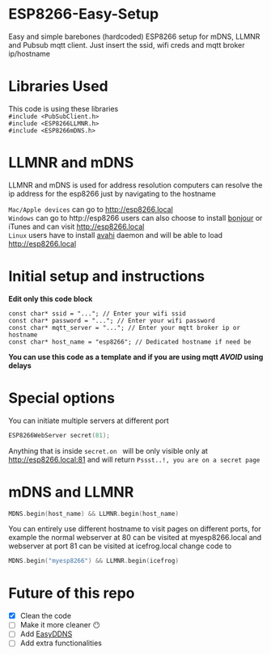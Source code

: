 # ESP8266-Easy-Setup
Easy and simple barebones (hardcoded) ESP8266 setup for mDNS, LLMNR and Pubsub mqtt client. Just insert the ssid, wifi creds and mqtt broker ip/hostname 

# Libraries Used
This code is using these libraries
<br>
`#include <PubSubClient.h>`<br>
`#include <ESP8266LLMNR.h>`<br>
`#include <ESP8266mDNS.h>`<br>

# LLMNR and mDNS
LLMNR and mDNS is used for address resolution computers can resolve the ip address for the esp8266 just by navigating to the hostname

`Mac/Apple devices` can go to http://esp8266.local<br>
`Windows` can go to http://esp8266 users can also choose to install [bonjour](https://support.apple.com/kb/DL999?viewlocale=en_US&locale=en_US) or iTunes and can visit http://esp8266.local<br>
`Linux` users have to install [avahi](http://avahi.org) daemon and will be able to load http://esp8266.local


# Initial setup and instructions
**Edit only this code block**
```
const char* ssid = "..."; // Enter your wifi ssid
const char* password = "..."; // Enter your wifi password
const char* mqtt_server = "..."; // Enter your mqtt broker ip or hostname
const char* host_name = "esp8266"; // Dedicated hostname if need be
```
**You can use this code as a template and if you are using mqtt _AVOID_ using delays**

# Special options
You can initiate multiple servers at different port

```c
ESP8266WebServer secret(81);
 ```
 Anything that is inside ```secret.on ``` will be only visible only at http://esp8266.local:81 and will return `Pssst..!, you are on a secret page`
 
# mDNS and LLMNR
```c
MDNS.begin(host_name) && LLMNR.begin(host_name)
```
You can entirely use different hostname to visit pages on different ports, for example the normal webserver at 80 can be visited at myesp8266.local and webserver at port 81 can be visited at icefrog.local change code to 

```c
MDNS.begin("myesp8266") && LLMNR.begin(icefrog)
```


# Future of this repo

- [x] Clean the code
- [ ] Make it more cleaner :no_mouth:
- [ ] Add [EasyDDNS](https://github.com/peopledrivemecrazy/EasyDDNS)
- [ ] Add extra functionalities
